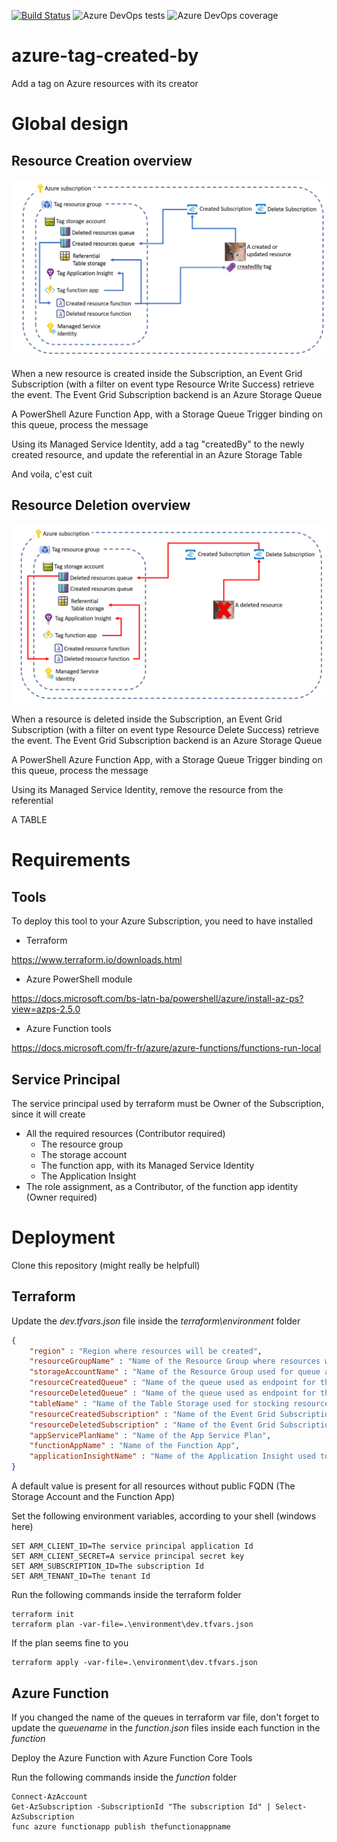 [![Build Status](https://dev.azure.com/chatoninthecloud/tag-azure-resources/_apis/build/status/tag-azure-resources-CI-master?branchName=master)](https://dev.azure.com/chatoninthecloud/tag-azure-resources/_build/latest?definitionId=4&branchName=master)
![Azure DevOps tests](https://img.shields.io/azure-devops/tests/chatoninthecloud/tag-azure-resources/4)
![Azure DevOps coverage](https://img.shields.io/azure-devops/coverage/chatoninthecloud/tag-azure-resources/4?style=plastic)

# azure-tag-created-by
Add a tag on Azure resources with its creator

# Global design

## Resource Creation overview

![Overview](creation_overview.PNG)

When a new resource is created inside the Subscription, an Event Grid Subscription (with a filter on event type Resource Write Success) retrieve the event. The Event Grid Subscription backend is an Azure Storage Queue

A PowerShell Azure Function App, with a Storage Queue Trigger binding on this queue, process the message

Using its Managed Service Identity, add a tag "createdBy" to the newly created resource, and update the referential in an Azure Storage Table

And voila, c'est cuit

## Resource Deletion overview

![Overview](deletion_overview.PNG)

When a resource is deleted inside the Subscription, an Event Grid Subscription (with a filter on event type Resource Delete Success) retrieve the event. The Event Grid Subscription backend is an Azure Storage Queue

A PowerShell Azure Function App, with a Storage Queue Trigger binding on this queue, process the message

Using its Managed Service Identity, remove the resource from the referential

A TABLE

# Requirements
## Tools
To deploy this tool to your Azure Subscription, you need to have installed 

* Terraform

https://www.terraform.io/downloads.html
 
* Azure PowerShell module

https://docs.microsoft.com/bs-latn-ba/powershell/azure/install-az-ps?view=azps-2.5.0

* Azure Function tools
  
https://docs.microsoft.com/fr-fr/azure/azure-functions/functions-run-local

## Service Principal

The service principal used by terraform must be Owner of the Subscription, since it will create
* All the required resources (Contributor required)
  * The resource group
  * The storage account
  * The function app, with its Managed Service Identity
  * The Application Insight
* The role assignment, as a Contributor, of the function app identity (Owner required)

# Deployment

Clone this repository (might really be helpfull)

## Terraform

Update the _dev.tfvars.json_ file inside the _terraform\environment_ folder

```json
{
    "region" : "Region where resources will be created",
    "resourceGroupName" : "Name of the Resource Group where resources will be created",
    "storageAccountName" : "Name of the Resource Group used for queue and Function App",
    "resourceCreatedQueue" : "Name of the queue used as endpoint for the created resources Event Grid Subscription",
    "resourceDeletedQueue" : "Name of the queue used as endpoint for the deleted resources Event Grid Subscription",
    "tableName" : "Name of the Table Storage used for stocking resources creators",
    "resourceCreatedSubscription" : "Name of the Event Grid Subscription for created resources",
    "resourceDeletedSubscription" : "Name of the Event Grid Subscription for deleted resources",
    "appServicePlanName" : "Name of the App Service Plan",
    "functionAppName" : "Name of the Function App",
    "applicationInsightName" : "Name of the Application Insight used to monitor the Function App"
}
```

A default value is present for all resources without public FQDN (The Storage Account and the Function App)

Set the following environment variables, according to your shell (windows here)

```
SET ARM_CLIENT_ID=The service principal application Id
SET ARM_CLIENT_SECRET=A service principal secret key
SET ARM_SUBSCRIPTION_ID=The subscription Id
SET ARM_TENANT_ID=The tenant Id
```

Run the following commands inside the terraform folder
```
terraform init
terraform plan -var-file=.\environment\dev.tfvars.json
```

If the plan seems fine to you
```
terraform apply -var-file=.\environment\dev.tfvars.json
```

## Azure Function

If you changed the name of the queues in terraform var file, don't forget to update the *queuename* in the *function.json* files inside each function in the *function*

Deploy the Azure Function with Azure Function Core Tools

Run the following commands inside the *function* folder
```
Connect-AzAccount
Get-AzSubscription -SubscriptionId "The subscription Id" | Select-AzSubscription
func azure functionapp publish thefunctionappname
```

